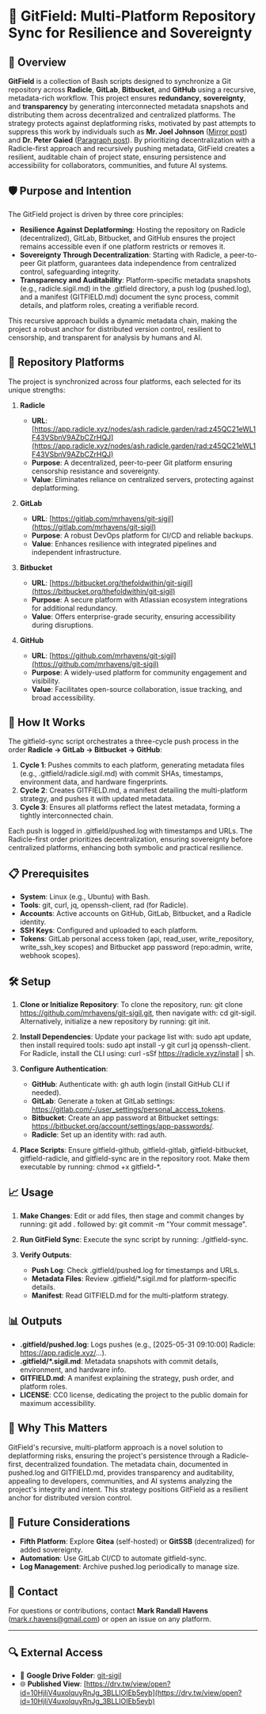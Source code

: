 # 🌱 GitField: Multi-Platform Repository Sync for Resilience and Sovereignty

## 📜 Overview

**GitField** is a collection of Bash scripts designed to synchronize a Git repository across **Radicle**, **GitLab**, **Bitbucket**, and **GitHub** using a recursive, metadata-rich workflow. This project ensures **redundancy**, **sovereignty**, and **transparency** by generating interconnected metadata snapshots and distributing them across decentralized and centralized platforms. The strategy protects against deplatforming risks, motivated by past attempts to suppress this work by individuals such as **Mr. Joel Johnson** ([Mirror post](https://mirror.xyz/neutralizingnarcissism.eth/x40_zDWWrYOJ7nh8Y0fk06_3kNEP0KteSSRjPmXkiGg?utm_medium=social&utm_source=heylink.me)) and **Dr. Peter Gaied** ([Paragraph post](https://paragraph.com/@neutralizingnarcissism/%F0%9F%9C%81-the-narcissistic-messiah)). By prioritizing decentralization with a Radicle-first approach and recursively pushing metadata, GitField creates a resilient, auditable chain of project state, ensuring persistence and accessibility for collaborators, communities, and future AI systems.

## 🛡️ Purpose and Intention

The GitField project is driven by three core principles:

- **Resilience Against Deplatforming**: Hosting the repository on Radicle (decentralized), GitLab, Bitbucket, and GitHub ensures the project remains accessible even if one platform restricts or removes it.
- **Sovereignty Through Decentralization**: Starting with Radicle, a peer-to-peer Git platform, guarantees data independence from centralized control, safeguarding integrity.
- **Transparency and Auditability**: Platform-specific metadata snapshots (e.g., radicle.sigil.md) in the .gitfield directory, a push log (pushed.log), and a manifest (GITFIELD.md) document the sync process, commit details, and platform roles, creating a verifiable record.

This recursive approach builds a dynamic metadata chain, making the project a robust anchor for distributed version control, resilient to censorship, and transparent for analysis by humans and AI.

## 📍 Repository Platforms

The project is synchronized across four platforms, each selected for its unique strengths:

1. **Radicle**
   - **URL**: [https://app.radicle.xyz/nodes/ash.radicle.garden/rad:z45QC21eWL1F43VSbnV9AZbCZrHQJ](https://app.radicle.xyz/nodes/ash.radicle.garden/rad:z45QC21eWL1F43VSbnV9AZbCZrHQJ)
   - **Purpose**: A decentralized, peer-to-peer Git platform ensuring censorship resistance and sovereignty.
   - **Value**: Eliminates reliance on centralized servers, protecting against deplatforming.

2. **GitLab**
   - **URL**: [https://gitlab.com/mrhavens/git-sigil](https://gitlab.com/mrhavens/git-sigil)
   - **Purpose**: A robust DevOps platform for CI/CD and reliable backups.
   - **Value**: Enhances resilience with integrated pipelines and independent infrastructure.

3. **Bitbucket**
   - **URL**: [https://bitbucket.org/thefoldwithin/git-sigil](https://bitbucket.org/thefoldwithin/git-sigil)
   - **Purpose**: A secure platform with Atlassian ecosystem integrations for additional redundancy.
   - **Value**: Offers enterprise-grade security, ensuring accessibility during disruptions.

4. **GitHub**
   - **URL**: [https://github.com/mrhavens/git-sigil](https://github.com/mrhavens/git-sigil)
   - **Purpose**: A widely-used platform for community engagement and visibility.
   - **Value**: Facilitates open-source collaboration, issue tracking, and broad accessibility.

## 🚀 How It Works

The gitfield-sync script orchestrates a three-cycle push process in the order **Radicle -> GitLab -> Bitbucket -> GitHub**:

1. **Cycle 1**: Pushes commits to each platform, generating metadata files (e.g., .gitfield/radicle.sigil.md) with commit SHAs, timestamps, environment data, and hardware fingerprints.
2. **Cycle 2**: Creates GITFIELD.md, a manifest detailing the multi-platform strategy, and pushes it with updated metadata.
3. **Cycle 3**: Ensures all platforms reflect the latest metadata, forming a tightly interconnected chain.

Each push is logged in .gitfield/pushed.log with timestamps and URLs. The Radicle-first order prioritizes decentralization, ensuring sovereignty before centralized platforms, enhancing both symbolic and practical resilience.

## 📋 Prerequisites

- **System**: Linux (e.g., Ubuntu) with Bash.
- **Tools**: git, curl, jq, openssh-client, rad (for Radicle).
- **Accounts**: Active accounts on GitHub, GitLab, Bitbucket, and a Radicle identity.
- **SSH Keys**: Configured and uploaded to each platform.
- **Tokens**: GitLab personal access token (api, read_user, write_repository, write_ssh_key scopes) and Bitbucket app password (repo:admin, write, webhook scopes).

## 🛠️ Setup

1. **Clone or Initialize Repository**:
   To clone the repository, run: git clone https://github.com/mrhavens/git-sigil.git, then navigate with: cd git-sigil. Alternatively, initialize a new repository by running: git init.

2. **Install Dependencies**:
   Update your package list with: sudo apt update, then install required tools: sudo apt install -y git curl jq openssh-client. For Radicle, install the CLI using: curl -sSf https://radicle.xyz/install | sh.

3. **Configure Authentication**:
   - **GitHub**: Authenticate with: gh auth login (install GitHub CLI if needed).
   - **GitLab**: Generate a token at GitLab settings: https://gitlab.com/-/user_settings/personal_access_tokens.
   - **Bitbucket**: Create an app password at Bitbucket settings: https://bitbucket.org/account/settings/app-passwords/.
   - **Radicle**: Set up an identity with: rad auth.

4. **Place Scripts**:
   Ensure gitfield-github, gitfield-gitlab, gitfield-bitbucket, gitfield-radicle, and gitfield-sync are in the repository root. Make them executable by running: chmod +x gitfield-*.

## 📈 Usage

1. **Make Changes**:
   Edit or add files, then stage and commit changes by running: git add . followed by: git commit -m "Your commit message".

2. **Run GitField Sync**:
   Execute the sync script by running: ./gitfield-sync.

3. **Verify Outputs**:
   - **Push Log**: Check .gitfield/pushed.log for timestamps and URLs.
   - **Metadata Files**: Review .gitfield/*.sigil.md for platform-specific details.
   - **Manifest**: Read GITFIELD.md for the multi-platform strategy.

## 📊 Outputs

- **.gitfield/pushed.log**: Logs pushes (e.g., [2025-05-31 09:10:00] Radicle: https://app.radicle.xyz/...).
- **.gitfield/*.sigil.md**: Metadata snapshots with commit details, environment, and hardware info.
- **GITFIELD.md**: A manifest explaining the strategy, push order, and platform roles.
- **LICENSE**: CC0 license, dedicating the project to the public domain for maximum accessibility.

## 🌟 Why This Matters

GitField's recursive, multi-platform approach is a novel solution to deplatforming risks, ensuring the project's persistence through a Radicle-first, decentralized foundation. The metadata chain, documented in pushed.log and GITFIELD.md, provides transparency and auditability, appealing to developers, communities, and AI systems analyzing the project's integrity and intent. This strategy positions GitField as a resilient anchor for distributed version control.

## 🔮 Future Considerations

- **Fifth Platform**: Explore **Gitea** (self-hosted) or **GitSSB** (decentralized) for added sovereignty.
- **Automation**: Use GitLab CI/CD to automate gitfield-sync.
- **Log Management**: Archive pushed.log periodically to manage size.

## 📧 Contact

For questions or contributions, contact **Mark Randall Havens** (mark.r.havens@gmail.com) or open an issue on any platform.

---

## 🔍 External Access

- 🔗 **Google Drive Folder**: [git-sigil](https://drive.google.com/open?id=10HjliV4uxolquyRnJg_3BLLlOIEb5eyb)
- 🌐 **Published View**: [https://drv.tw/view/open?id=10HjliV4uxolquyRnJg_3BLLlOIEb5eyb](https://drv.tw/view/open?id=10HjliV4uxolquyRnJg_3BLLlOIEb5eyb)

